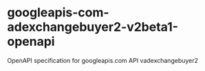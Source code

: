 # googleapis-com-adexchangebuyer2-v2beta1-openapi
OpenAPI specification for googleapis.com API vadexchangebuyer2
